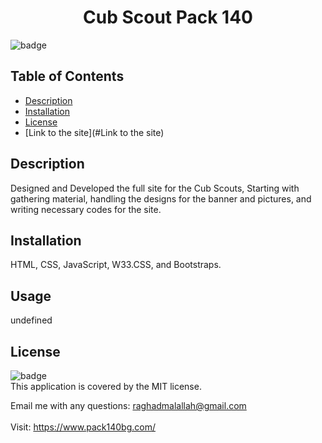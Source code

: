 <h1 align="center">Cub Scout Pack 140</h1>
  
![badge](https://img.shields.io/badge/license-MIT-brightgreen)<br />
## Table of Contents
- [Description](#description)
- [Installation](#installation)
- [License](#license)
- [Link to the site](#Link to the site)
## Description  
Designed and Developed the full site for the Cub Scouts, Starting with gathering material, handling the designs for the banner and pictures, and writing necessary codes for the site.
## Installation
HTML, CSS, JavaScript, W33.CSS, and Bootstraps.
## Usage
 undefined
## License
![badge](https://img.shields.io/badge/license-MIT-brightgreen)
<br />
This application is covered by the MIT license. 

 Email me with any questions: raghadmalallah@gmail.com<br /><br />
 Visit: https://www.pack140bg.com/  
